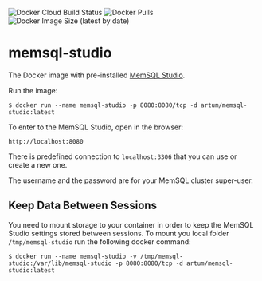![Docker Cloud Build Status](https://img.shields.io/docker/cloud/build/artum/memsql-studio)
![Docker Pulls](https://img.shields.io/docker/pulls/artum/memsql-studio)
![Docker Image Size (latest by date)](https://img.shields.io/docker/image-size/artum/memsql-studio?sort=date)


# memsql-studio
The Docker image with pre-installed [MemSQL Studio](https://docs.memsql.com/v7.1/tools/memsql-studio/memsql-studio-overview/).

Run the image:
    
    $ docker run --name memsql-studio -p 8080:8080/tcp -d artum/memsql-studio:latest

To enter to the MemSQL Studio, open in the browser:
  
    http://localhost:8080

There is predefined connection to `localhost:3306` that you can use or create a new one.

The username and the password are for your MemSQL cluster super-user.

## Keep Data Between Sessions
You need to mount storage to your container in order to keep the MemSQL Studio settings stored between sessions.
To mount you local folder `/tmp/memsql-studio` run the following docker command:

    $ docker run --name memsql-studio -v /tmp/memsql-studio:/var/lib/memsql-studio -p 8080:8080/tcp -d artum/memsql-studio:latest
